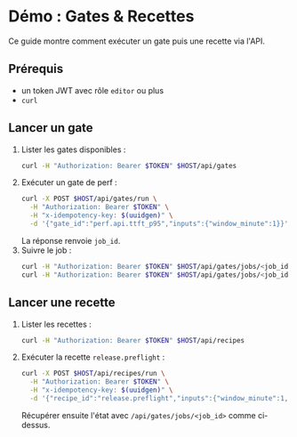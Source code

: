 # Démo : Gates & Recettes

Ce guide montre comment exécuter un gate puis une recette via l'API.

## Prérequis
- un token JWT avec rôle `editor` ou plus
- `curl`

## Lancer un gate
1. Lister les gates disponibles :
   ```bash
   curl -H "Authorization: Bearer $TOKEN" $HOST/api/gates
   ```
2. Exécuter un gate de perf :
   ```bash
   curl -X POST $HOST/api/gates/run \
     -H "Authorization: Bearer $TOKEN" \
     -H "x-idempotency-key: $(uuidgen)" \
     -d '{"gate_id":"perf.api.ttft_p95","inputs":{"window_minute":1}}'
   ```
   La réponse renvoie `job_id`.
3. Suivre le job :
   ```bash
   curl -H "Authorization: Bearer $TOKEN" $HOST/api/gates/jobs/<job_id>
   curl -H "Authorization: Bearer $TOKEN" $HOST/api/gates/jobs/<job_id>/logs
   ```

## Lancer une recette
1. Lister les recettes :
   ```bash
   curl -H "Authorization: Bearer $TOKEN" $HOST/api/recipes
   ```
2. Exécuter la recette `release.preflight` :
   ```bash
   curl -X POST $HOST/api/recipes/run \
     -H "Authorization: Bearer $TOKEN" \
     -H "x-idempotency-key: $(uuidgen)" \
     -d '{"recipe_id":"release.preflight","inputs":{"window_minute":1,"payload":"p","secret":"s"}}'
   ```
   Récupérer ensuite l'état avec `/api/gates/jobs/<job_id>` comme ci-dessus.

